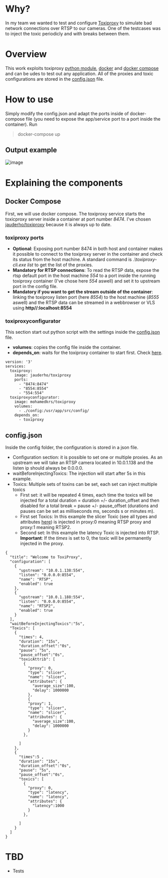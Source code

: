 # Why?
In my team we wanted to test and configure [Toxiproxy](https://github.com/Shopify/toxiproxy) to simulate bad network connections over RTSP to our cameras.
One of the testcases was to inject the toxic periodicly and with breaks between them.

# Overview
This work exploits toxiproxy [python module](https://github.com/douglas/toxiproxy-python), [docker](https://www.docker.com/) and [docker compose](https://docs.docker.com/compose/) and can be udes to test out any application.
All of the proxies and toxic configurations are stored in the [config.json](https://github.com/Mohamedkrs/ToxiProxy/blob/master/config/Config.json) file.
# How to use
Simply modify the config.json and adapt the ports inside of docker-compose file (you need to expose the app/service port to a port inside the container). Run
> docker-compose up
## Output example
![image](https://user-images.githubusercontent.com/44847005/165768006-9c3ffecb-be7d-4398-a111-f47629b3d5d0.png)

# Explaining the components
## Docker Compose
First, we will use docker compose. The toxiproxy service starts the toxicproxy server inside a container at port number *8474*. I've chosen [jauderho/toxiproxy](https://hub.docker.com/r/jauderho/toxiproxy) because it is always up to date.

### toxiproxy ports
- **Optional**: Exposing port number 8474 in both host and container makes it possible to connect to the toxiproxy server in the container and check its status from the host machine. A standard command is *.\toxiproxy-cli.exe list* to get the list of the proxies.
- **Mandatory for RTSP connections**: To read the RTSP data, expose the rtsp default port in the host machine *554* to a port inside the running toxiproxy container (I've chose here *554* aswell) and set it to upstream port in the config file.
- **Mandatory if you want to get the stream outside of the container**: linking the toxiproxy listen port (here *8554*) to the host machine (*8555* aswell) and the RTSP data can be streamed in a webbrowser or VLS using **http//:localhost:8554**
### toxiproxyconfigurator
This section start out python script with the settings inside the [config.json](https://github.com/Mohamedkrs/ToxiProxy/blob/master/config/Config.json) file.
- **volumes**: copies the config file inside the container.
- **depends_on**: waits for the toxiproxy container to start first. Check [here](https://docs.docker.com/compose/startup-order/).
```
version: '3'
services: 
  toxiproxy: 
    image: jauderho/toxiproxy 
    ports: 
      - "8474:8474" 
      - "8554:8554" 
      - "554:554" 
  toxiproxyconfigurator: 
    image: mohamedkrs/toxiproxy
    volumes: 
      - ./config:/usr/app/src/config/ 
    depends_on: 
      - toxiproxy
```
## config.json
Inside the config folder, the configuration is stored in a json file.
- Configuration section: it is possible to set one or multiple proxies. As an upstream we will take an RTSP camera located in 10.0.1.138 and the listen ip should always be 0.0.0.0.
- waitBeforeInjectingToxics: The injection will start after 5s in this example.
- Toxics: Multiple sets of toxins can be set, each set can inject multiple toxics
  - First set: it will be repeated 4 times, each time the toxics will be injected for a total duration = duration +/- duration_offset and then disabled for a total break = pause +/- pause_offset (durations and pauses can be set as milliseconds ms, seconds s or minutes m).
  - First set Toxics: In this example the slicer Toxic (see all types and attributes [here](https://github.com/Shopify/toxiproxy#toxics)) is injected in proxy:0  meaning RTSP proxy and proxy:1 meaning RTSP2.
  - Second set: In this example the latency Toxic is injected into RTSP.
**Important**: If the *times* is set to 0, the toxic will be permanently injected in the proxy.
```
{
  "title": "Welcome to ToxiProxy",
  "configuration": [
    {
      "upstream": "10.0.1.138:554",
      "listen": "0.0.0.0:8554",
      "name": "RTSP",
      "enabled": true
    },
    {
      "upstream": "10.0.1.188:554",
      "listen": "0.0.0.0:8554",
      "name": "RTSP2",
      "enabled": true
    }
  ],
  "waitBeforeInjectingToxics":"5s",
  "Toxics": [
    {
      "times": 4,
      "duration": "15s",
      "duration_offset":"0s",
      "pause": "5s",
      "pause_offset":"0s",
      "toxicAttrib": [
        {
          "proxy": 0,
          "type": "slicer",
          "name": "slicer",
          "attributes": {
            "average_size":100,
            "delay": 1000000
          },
          {
          "proxy": 1,
          "type": "slicer",
          "name": "slicer",
          "attributes": {
            "average_size":100,
            "delay": 1000000
          }
        },
        
      ]
    },
    {
      "times":5 ,
      "duration": "15s",
      "duration_offset":"0s",
      "pause": "5s",
      "pause_offset":"0s",
      "toxics": [
        {
          "proxy": 0,
          "type": "latency",
          "name": "latency",
          "attributes": {
            "latency":1000
          }
        },
        
      ]
    }
  ]
}
```

# TBD
- Tests


